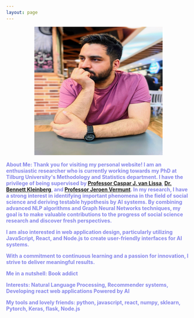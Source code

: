 ```yaml
---
layout: page
---
```

<div style="text-align:center;">
  <img src="sources/images/profile.jpg" width="350" height="350" alt="Rasoul Norouzi Profile Picture">
</div>

<b style="color:rgb(135,135,235);">About Me: Thank you for visiting my personal website! I am an enthusiastic researcher who is currently working towards my PhD at Tilburg University's Methodology and Statistics department. I have the privilege of being supervised by [Professor Caspar J. van Lissa](https://cjvanlissa.github.io/resume/), [Dr. Bennett Kleinberg](https://bkleinberg.net/), and [Professor Jeroen Vermunt](https://research.tilburguniversity.edu/en/persons/jeroen-vermunt). In my research, I have a strong interest in identifying important phenomena in the field of social science and deriving testable hypothesis by AI systems. By combining advanced NLP algorithms and Graph Neural Networks techniques, my goal is to make valuable contributions to the progress of social science research and discover fresh perspectives.

I am also interested in web application design, particularly utilizing JavaScript, React, and Node.js to create user-friendly interfaces for AI systems.

With a commitment to continuous learning and a passion for innovation, I strive to deliver meaningful results.

Me in a nutshell: Book addict <br/>


Interests: Natural Language Processing, Recommender systems, Developing react web applications Powered by AI

My tools and lovely friends: python, javascript, react, numpy, sklearn, Pytorch, Keras, flask, Node.js
